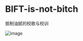 # BIFT-is-not-bitch
抵制油腻的校歌与校训
<br>

![image](https://github.com/qlrrforever/BIFT-is-not-bitch/blob/master/iPhone%20X-XS%20%E2%80%93%201.png)
